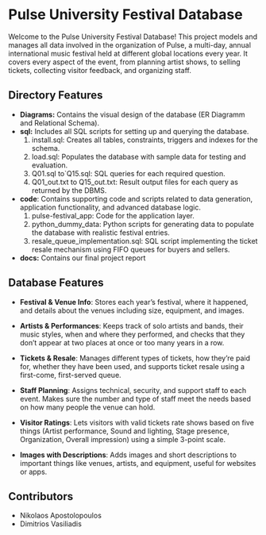 # Pulse University Festival Database

Welcome to the Pulse University Festival Database! This project models and manages all data involved in the organization of Pulse, a multi-day, annual international music festival held at different global locations every year. It covers every aspect of the event, from planning artist shows, to selling tickets, collecting visitor feedback, and organizing staff.

## Directory Features

-  **Diagrams:** Contains the visual design of the database (ER Diagramm and Relational Schema).
- **sql:** Includes all SQL scripts for setting up and querying the database.  
  1. install.sql: Creates all tables, constraints, triggers and indexes for the schema.  
  2. load.sql: Populates the database with sample data for testing and evaluation.  
  3. Q01.sql to`Q15.sql: SQL queries for each required question.  
  4. Q01_out.txt to Q15_out.txt: Result output files for each query as returned by the DBMS.
- **code**: Contains supporting code and scripts related to data generation, application functionality, and advanced database logic.
  1. pulse-festival_app: Code for the application layer.  
  2. python_dummy_data: Python scripts for generating data to populate the database with realistic festival entries.  
  3. resale_queue_implementation.sql: SQL script implementing the ticket resale mechanism using FIFO queues for buyers and sellers.
 - **docs:** Contains our final project report

## Database Features

- **Festival & Venue Info**: Stores each year’s festival, where it happened, and details about the venues including size, equipment, and images.

- **Artists & Performances**: Keeps track of solo artists and bands, their music styles, when and where they performed, and checks that they don’t appear at two places at once or too many years in a row.

- **Tickets & Resale**: Manages different types of tickets, how they’re paid for, whether they have been used, and supports ticket resale using a first-come, first-served queue.

- **Staff Planning**: Assigns technical, security, and support staff to each event. Makes sure the number and type of staff meet the needs based on how many people the venue can hold.

- **Visitor Ratings**: Lets visitors with valid tickets rate shows based on five things (Artist performance, Sound and lighting, Stage presence, Organization, Overall impression) using a simple 3-point scale.

- **Images with Descriptions**: Adds images and short descriptions to important things like venues, artists, and equipment, useful for websites or apps.

## Contributors

- Nikolaos Apostolopoulos
- Dimitrios Vasiliadis


